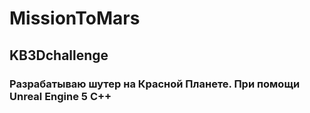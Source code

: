 # MissionToMars

## KB3Dchallenge

### Разрабатываю шутер на Красной Планете. При помощи Unreal Engine 5 C++


